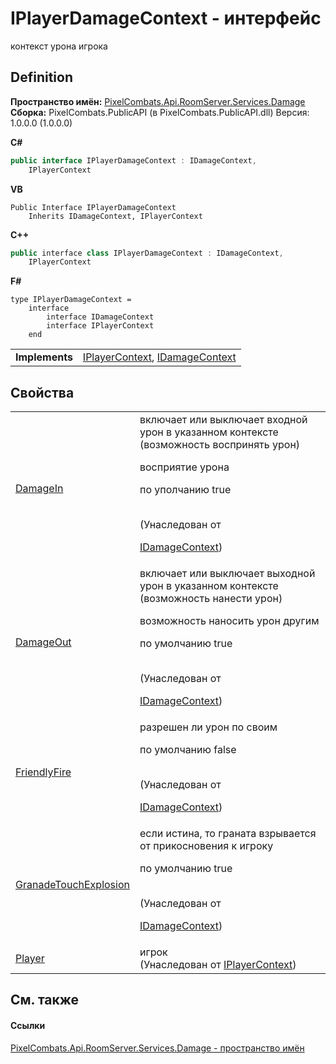 # IPlayerDamageContext - интерфейс


контекст урона игрока



## Definition
**Пространство имён:** <a href="1d025921-8e2c-5bf2-82bb-de99dd30cacf">PixelCombats.Api.RoomServer.Services.Damage</a>  
**Сборка:** PixelCombats.PublicAPI (в PixelCombats.PublicAPI.dll) Версия: 1.0.0.0 (1.0.0.0)

**C#**
``` C#
public interface IPlayerDamageContext : IDamageContext, 
	IPlayerContext
```
**VB**
``` VB
Public Interface IPlayerDamageContext
	Inherits IDamageContext, IPlayerContext
```
**C++**
``` C++
public interface class IPlayerDamageContext : IDamageContext, 
	IPlayerContext
```
**F#**
``` F#
type IPlayerDamageContext = 
    interface
        interface IDamageContext
        interface IPlayerContext
    end
```

<table><tr><td><strong>Implements</strong></td><td><a href="a8c6f3fa-ac3b-6342-34e8-bdd1baed6b28">IPlayerContext</a>, <a href="cce855dd-40cf-d2e9-c71d-c888296e2344">IDamageContext</a></td></tr>
</table>



## Свойства
<table>
<tr>
<td><a href="01009ce5-591e-e7b6-f100-c6427f7dd5a3">DamageIn</a></td>
<td>включает или выключает входной урон в указанном контексте (возможность воспринять урон) <p>восприятие урона</p><p>

по уполчанию true</p><br />(Унаследован от <a href="cce855dd-40cf-d2e9-c71d-c888296e2344">

IDamageContext</a>)</td></tr>
<tr>
<td><a href="696d1b61-f099-443a-05a0-5f46a3226a1b">DamageOut</a></td>
<td>включает или выключает выходной урон в указанном контексте (возможность нанести урон) <p>возможность наносить урон другим</p><p>

по умолчанию true</p><br />(Унаследован от <a href="cce855dd-40cf-d2e9-c71d-c888296e2344">

IDamageContext</a>)</td></tr>
<tr>
<td><a href="6f934d25-c81e-f406-cdc2-cfb6494c99d5">FriendlyFire</a></td>
<td>разрешен ли урон по своим <p>по умолчанию false</p><br />(Унаследован от <a href="cce855dd-40cf-d2e9-c71d-c888296e2344">

IDamageContext</a>)</td></tr>
<tr>
<td><a href="6be8f6ad-a2c9-60fe-c233-1f6b3605b401">GranadeTouchExplosion</a></td>
<td>если истина, то граната взрывается от прикосновения к игроку <p>по умолчанию true</p><br />(Унаследован от <a href="cce855dd-40cf-d2e9-c71d-c888296e2344">

IDamageContext</a>)</td></tr>
<tr>
<td><a href="6abdfe86-6da1-4e24-75f1-1be16ffbb7c6">Player</a></td>
<td>игрок<br />(Унаследован от <a href="a8c6f3fa-ac3b-6342-34e8-bdd1baed6b28">IPlayerContext</a>)</td></tr>
</table>

## См. также


#### Ссылки
<a href="1d025921-8e2c-5bf2-82bb-de99dd30cacf">PixelCombats.Api.RoomServer.Services.Damage - пространство имён</a>  
